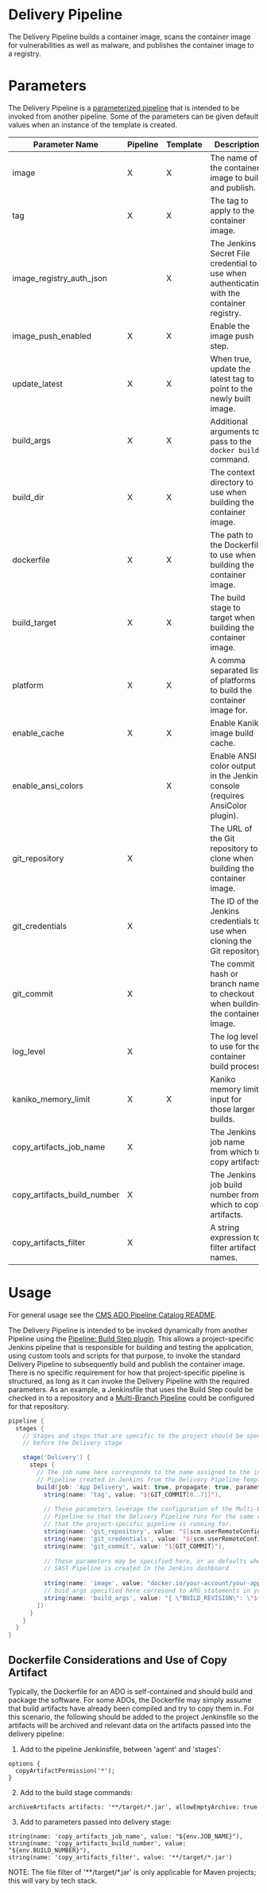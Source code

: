# Delivery Pipeline

The Delivery Pipeline builds a container image, scans the container image for vulnerabilities as well as malware, and publishes the container image to a registry.

# Parameters

The Delivery Pipeline is a [parameterized pipeline](https://www.jenkins.io/doc/book/pipeline/syntax/#parameters) that is intended to be invoked from another pipeline. Some of the parameters can be given default values when an instance of the template is created.

| Parameter Name              | Pipeline | Template | Description                                                                                | Default Value    |
|-----------------------------|----------|----------|--------------------------------------------------------------------------------------------|------------------|
| image                       | X        | X        | The name of the container image to build and publish.                                      | docker.io/my-app |
| tag                         | X        | X        | The tag to apply to the container image.                                                   | latest           |
| image_registry_auth_json    |          | X        | The Jenkins Secret File credential to use when authenticating with the container registry. |                  |
| image_push_enabled          | X        | X        | Enable the image push step.                                                                | false            |
| update_latest               | X        | X        | When true, update the latest tag to point to the newly built image.                        | false            |
| build_args                  | X        | X        | Additional arguments to pass to the `docker build` command.                                |                  |
| build_dir                   | X        | X        | The context directory to use when building the container image.                            | .                |
| dockerfile                  | X        | X        | The path to the Dockerfile to use when building the container image.                       | Dockerfile       |
| build_target                | X        | X        | The build stage to target when building the container image.                               |                  |
| platform                    | X        | X        | A comma separated list of platforms to build the container image for.                      | linux/amd64      |
| enable_cache                | X        | X        | Enable Kaniko image build cache.                                                           | false            |
| enable_ansi_colors          |          | X        | Enable ANSI color output in the Jenkins console (requires AnsiColor plugin).               | true             |
| git_repository              | X        |          | The URL of the Git repository to clone when building the container image.                  |                  |
| git_credentials             | X        |          | The ID of the Jenkins credentials to use when cloning the Git repository                   |                  |
| git_commit                  | X        |          | The commit hash or branch name to checkout when building the container image.              |                  |
| log_level                   | X        |          | The log level to use for the container build process.                                      | info             |
| kaniko_memory_limit         | X        | X        | Kaniko memory limit input for those larger builds.                                         | 1Gi              |
| copy_artifacts_job_name     | X        |          | The Jenkins job name from which to copy artifacts.                                         |                  |
| copy_artifacts_build_number | X        |          | The Jenkins job build number from which to copy artifacts.                                 |                  |
| copy_artifacts_filter       | X        |          | A string expression to filter artifact names.                                              |                  |

# Usage

For general usage see the [CMS ADO Pipeline Catalog README](../../README.md).

The Delivery Pipeline is intended to be invoked dynamically from another Pipeline using the [Pipeline: Build Step plugin](https://plugins.jenkins.io/pipeline-build-step/). This allows a project-specific Jenkins pipeline that is responsible for building and testing the application, using custom tools and scripts for that purpose, to invoke the standard Delivery Pipeline to subsequently build and publish the container image. There is no specific requirement for how that project-specific pipeline is structured, as long as it can invoke the Delivery Pipeline with the required parameters. As an example, a Jenkinsfile that uses the Build Step could be checked in to a repository and a [Multi-Branch Pipeline](https://www.jenkins.io/doc/book/pipeline/multibranch/) could be configured for that repository.

```groovy
pipeline {
  stages {
    // Stages and steps that are specific to the project should be specified
    // before the Delivery stage

    stage('Delivery') {
      steps {
        // The job name here corresponds to the name assigned to the instance of the Delivery
        // Pipeline created in Jenkins from the Delivery Pipeline Template.
        build(job: 'App Delivery', wait: true, propagate: true, parameters: [
          string(name: 'tag', value: "${GIT_COMMIT[0..7]}"),
          
          // These parameters leverage the configuration of the Multi-Branch
          // Pipeline so that the Delivery Pipeline runs for the same commit
          // that the project-specific pipeline is running for.
          string(name: 'git_repository', value: "${scm.userRemoteConfigs[0].url}"),
          string(name: 'git_credentials', value: "${scm.userRemoteConfigs[0].credentialsId}"),
          string(name: 'git_commit', value: "${GIT_COMMIT}"),
          
          // These parameters may be specified here, or as defaults when an instance of the
          // SAST Pipeline is created in the Jenkins dashboard
          
          string(name: 'image', value: "docker.io/your-account/your-app"),
          // buid_args specified here corresond to ARG statements in your Dockerfile
          string(name: 'build_args', value: "{ \"BUILD_REVISION\": \"${GIT_COMMIT}\" }"),
        ])
      }
    }
  }
}
```

## Dockerfile Considerations and Use of Copy Artifact

Typically, the Dockerfile for an ADO is self-contained and should build and package the software. For some ADOs, the Dockerfile may simply assume that build artifacts have already been compiled and try to copy them in. For this scenario, the following should be added to the project Jenkinsfile so the artifacts will be archived and relevant data on the artifacts passed into the delivery pipeline:

1. Add to the pipeline Jenkinsfile, between 'agent' and 'stages':
```
options {
  copyArtifactPermission('*');
}
```

2. Add to the build stage commands:
```
archiveArtifacts artifacts: '**/target/*.jar', allowEmptyArchive: true
```

3. Add to parameters passed into delivery stage:
```
string(name: 'copy_artifacts_job_name', value: "${env.JOB_NAME}"),
string(name: 'copy_artifacts_build_number', value: "${env.BUILD_NUMBER}"),
string(name: 'copy_artifacts_filter', value: '**/target/*.jar')
```
NOTE: The file filter of '**/target/*.jar' is only applicable for Maven projects; this will vary by tech stack.
